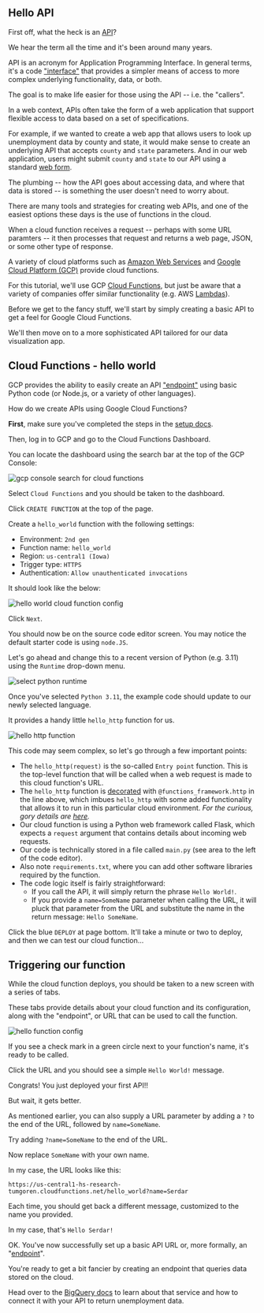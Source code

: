 ## Hello API

First off, what the heck is an [API](https://en.wikipedia.org/wiki/API)? 

We hear the term all the time and it's been around many years. 

API is an acronym for Application Programming Interface. In general terms, it's a code ["interface"](https://en.wikipedia.org/wiki/Interface_(computing)) that provides a simpler means of access to more complex underlying functionality, data, or both. 

The goal is to make life easier for those using the API -- i.e. the "callers".

In a web context, APIs often take the form of a web application that support flexible access to data based on a set of specifications.

For example, if we wanted to create a web app that allows users to look up unemployment data by county and state, it would make sense to create an underlying API that accepts `county` and `state` parameters. And in our web application, users might submit `county` and `state` to our API using a standard [web form](https://en.wikipedia.org/wiki/HTML_form).

The plumbing -- how the API goes about accessing data, and where that data is stored -- is something the user doesn't need to worry about.

There are many tools and strategies for creating web APIs, and one of the easiest options these days is the use of functions in the cloud. 

When a cloud function receives a request -- perhaps with some URL paramters -- it then processes that request and returns a web page, JSON, or some other type of response.

A variety of cloud platforms such as [Amazon Web Services](https://aws.amazon.com) and [Google Cloud Platform (GCP)](https://cloud.google.com/) provide cloud functions.

For this tutorial, we'll use  GCP [Cloud Functions](https://cloud.google.com/functions), but just be aware that a variety of companies offer similar functionality (e.g. AWS [Lambdas](https://docs.aws.amazon.com/lambda/latest/dg/welcome.html)).

Before we get to the fancy stuff, we'll start by simply creating a basic API to get a feel for Google Cloud Functions.

We'll then move on to a more sophisticated API tailored for our data visualization app.

## Cloud Functions - hello world

GCP provides the ability to easily create an API ["endpoint"](https://en.wikipedia.org/wiki/Web_API#Endpoints) using basic Python code (or Node.js, or a variety of other languages).

How do we create APIs using Google Cloud Functions?

**First**, make sure you've completed the steps in the [setup docs](setup.md).

Then, log in to GCP and go to the Cloud Functions Dashboard.

You can locate the dashboard using the search bar at the top of the GCP Console:

![gcp console search for cloud functions](../static/img/gcp_search.png)

Select `Cloud Functions` and you should be taken to the dashboard.

Click `CREATE FUNCTION` at the top of the page.

Create a `hello_world` function with the following settings:

- Environment: `2nd gen`
- Function name: `hello_world`
- Region: `us-central1 (Iowa)`
- Trigger type: `HTTPS`
- Authentication: `Allow unauthenticated invocations`

It should look like the below:

![hello world cloud function config](../static/img/hello_world_function_config.png)

Click `Next`.

You should now be on the source code editor screen. You may notice the default starter code is using `node.JS`.

Let's go ahead and change this to a recent version of Python (e.g. 3.11) using the `Runtime` drop-down menu.

![select python runtime](../static/img/select_python_runtime.png)

Once you've selected `Python 3.11`, the example code should update to our newly selected language.

It provides a handy little `hello_http` function for us.

![hello http function](../static/img/hello_http.png)

This code may seem complex, so let's go through a few important points:

- The `hello_http(request)` is the so-called `Entry point` function. This is the top-level function that will be called when a web request is made to this cloud function's URL. 
- The `hello_http` function is [decorated](https://en.wikipedia.org/wiki/Decorator_pattern) with  `@functions_framework.http` in the line above, which imbues `hello_http` with some added functionality that allows it to run in this particular cloud environment. _For the curious, gory details are [here](https://github.com/GoogleCloudPlatform/functions-framework-python)._
- Our cloud function is using a Python web framework called Flask, which expects a `request` argument that contains details about incoming web requests.
- Our code is technically stored in a file called `main.py` (see area to the left of the code editor). 
- Also note `requirements.txt`, where you can add other software libraries required by the function.
- The code logic itself is fairly straightforward:
  - If you call the API, it will simply return the phrase `Hello World!`.
  - If you provide a `name=SomeName` parameter when calling the URL, it will pluck that parameter from the URL and substitute the name in the return message: `Hello SomeName`.

Click the blue `DEPLOY` at page bottom. It'll take a minute or two to deploy, and then we can test our cloud function...

## Triggering our function

While the cloud function deploys, you should be taken to a new screen with a series of tabs. 

These tabs provide details about your cloud function and its configuration, along with the "endpoint", or URL that can be used to call the function.

![hello function config](../static/img/hello_func_config.png)

If you see a check mark in a green circle next to your function's name, it's ready to be called.

Click the URL and you should see a simple `Hello World!` message.

Congrats! You just deployed your first API!! 

But wait, it gets better.

As mentioned earlier, you can also supply a URL parameter by adding a `?` to the end of the URL, followed by `name=SomeName`. 

Try adding `?name=SomeName` to the end of the URL. 

Now replace `SomeName` with your own name.

In my case, the URL looks like this:

```
https://us-central1-hs-research-tumgoren.cloudfunctions.net/hello_world?name=Serdar
```

Each time, you should get back a different message, customized to the name you provided. 

In my case, that's `Hello Serdar!`

OK. You've now successfully set up a basic API URL or, more formally, an "[endpoint](https://en.wikipedia.org/wiki/Web_API#Endpoints)".

You're ready to get a bit fancier by creating an endpoint that queries data stored on the cloud.

Head over to the [BigQuery docs](bigquery.md) to learn about that service and how to connect it with your API to return unemployment data.